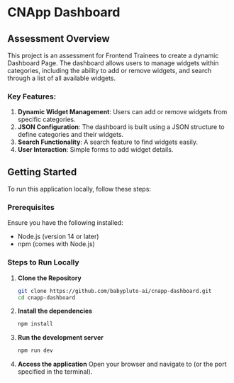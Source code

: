 # CNApp Dashboard

## Assessment Overview

This project is an assessment for Frontend Trainees to create a dynamic Dashboard Page. The dashboard allows users to manage widgets within categories, including the ability to add or remove widgets, and search through a list of all available widgets.

### Key Features:

1. **Dynamic Widget Management**: Users can add or remove widgets from specific categories.
2. **JSON Configuration**: The dashboard is built using a JSON structure to define categories and their widgets.
3. **Search Functionality**: A search feature to find widgets easily.
4. **User Interaction**: Simple forms to add widget details.

## Getting Started

To run this application locally, follow these steps:

### Prerequisites

Ensure you have the following installed:

- Node.js (version 14 or later)
- npm (comes with Node.js)

### Steps to Run Locally

1. **Clone the Repository**

   ```bash
   git clone https://github.com/babypluto-ai/cnapp-dashboard.git
   cd cnapp-dashboard
   ```

2. **Install the dependencies**

   ```bash
   npm install
   ```

3. **Run the development server**

   ```bash
   npm run dev
   ```

4. **Access the application**
   Open your browser and navigate to [](http://localhost:5173) (or the port specified in the terminal).
